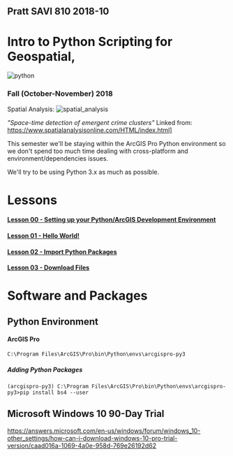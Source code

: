 ## Pratt SAVI 810 2018-10
 
# Intro to Python Scripting for Geospatial, 

![python](https://www.python.org/static/community_logos/python-logo-master-v3-TM.png)

### Fall (October-November) 2018

Spatial Analysis:
![spatial_analysis](https://www.spatialanalysisonline.com/HTML/spatiotemporalscan_zoom57.png)

*"Space-time detection of emergent crime clusters"* Linked from: https://www.spatialanalysisonline.com/HTML/index.html]

This semester we'll be staying within the ArcGIS Pro Python environment so we don't spend too much time dealing with cross-platform and environment/dependencies issues. 

We'll try to be using Python 3.x as much as possible. 


# Lessons
#### [Lesson 00 - Setting up your Python/ArcGIS Development Environment](https://github.com/pratt-savi-810/pratt-savi-810-2018-10/tree/master/lessons/lesson_00_python_setup)

#### [Lesson 01 - Hello World!](https://github.com/pratt-savi-810/pratt-savi-810-2018-10/tree/master/lessons/lesson_01_hello_world)	
	
#### [Lesson 02 - Import Python Packages](https://github.com/pratt-savi-810/pratt-savi-810-2018-10/tree/master/lessons/lesson_02_import)

#### [Lesson 03 - Download Files](https://github.com/pratt-savi-810/pratt-savi-810-2018-10/tree/master/lessons/lesson_03_download_files)

# Software and Packages

## Python Environment

#### ArcGIS Pro

    C:\Program Files\ArcGIS\Pro\bin\Python\envs\arcgispro-py3


##### Adding Python Packages

    (arcgispro-py3) C:\Program Files\ArcGIS\Pro\bin\Python\envs\arcgispro-py3>pip install bs4 --user

## **Microsoft Windows 10 90-Day Trial**

https://answers.microsoft.com/en-us/windows/forum/windows_10-other_settings/how-can-i-download-windows-10-pro-trial-version/caad016a-1069-4a0e-958d-769e26192d62
